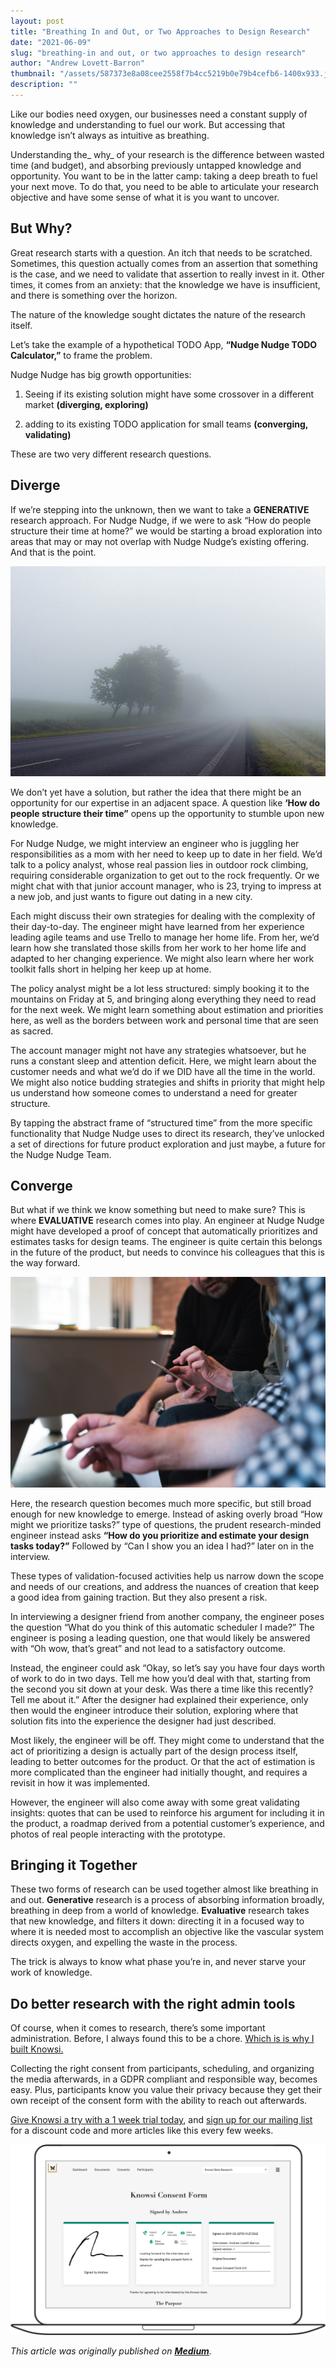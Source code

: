 ```yaml
---
layout: post
title: "Breathing In and Out, or Two Approaches to Design Research"
date: "2021-06-09"
slug: "breathing-in and out, or two approaches to design research"
author: "Andrew Lovett-Barron"
thumbnail: "/assets/587373e8a08cee2558f7b4cc5219b0e79b4cefb6-1400x933.jpg"
description: ""
---
```


Like our bodies need oxygen, our businesses need a constant supply of knowledge and understanding to fuel our work. But accessing that knowledge isn’t always as intuitive as breathing.

Understanding the_ why_ of your research is the difference between wasted time (and budget), and absorbing previously untapped knowledge and opportunity. You want to be in the latter camp: taking a deep breath to fuel your next move. To do that, you need to be able to articulate your research objective and have some sense of what it is you want to uncover.

## **But Why?**

Great research starts with a question. An itch that needs to be scratched. Sometimes, this question actually comes from an assertion that something is the case, and we need to validate that assertion to really invest in it. Other times, it comes from an anxiety: that the knowledge we have is insufficient, and there is something over the horizon.

The nature of the knowledge sought dictates the nature of the research itself.

Let’s take the example of a hypothetical TODO App, **“Nudge Nudge TODO Calculator,”** to frame the problem.

Nudge Nudge has big growth opportunities:

1) Seeing if its existing solution might have some crossover in a different market **(diverging, exploring)**

2) adding to its existing TODO application for small teams **(converging, validating)**

These are two very different research questions.

## **Diverge**

If we’re stepping into the unknown, then we want to take a **GENERATIVE** research approach. For Nudge Nudge, if we were to ask “How do people structure their time at home?” we would be starting a broad exploration into areas that may or may not overlap with Nudge Nudge’s existing offering. And that is the point.





![](/assets/0208934790e4c3af50b5de001d08077dfddd2b5b-1000x667.jpg)

We don’t yet have a solution, but rather the idea that there might be an opportunity for our expertise in an adjacent space. A question like **‘How do people structure their time”** opens up the opportunity to stumble upon new knowledge.

For Nudge Nudge, we might interview an engineer who is juggling her responsibilities as a mom with her need to keep up to date in her field. We’d talk to a policy analyst, whose real passion lies in outdoor rock climbing, requiring considerable organization to get out to the rock frequently. Or we might chat with that junior account manager, who is 23, trying to impress at a new job, and just wants to figure out dating in a new city.

Each might discuss their own strategies for dealing with the complexity of their day-to-day. The engineer might have learned from her experience leading agile teams and use Trello to manage her home life. From her, we’d learn how she translated those skills from her work to her home life and adapted to her changing experience. We might also learn where her work toolkit falls short in helping her keep up at home.

The policy analyst might be a lot less structured: simply booking it to the mountains on Friday at 5, and bringing along everything they need to read for the next week. We might learn something about estimation and priorities here, as well as the borders between work and personal time that are seen as sacred.

The account manager might not have any strategies whatsoever, but he runs a constant sleep and attention deficit. Here, we might learn about the customer needs and what we’d do if we DID have all the time in the world. We might also notice budding strategies and shifts in priority that might help us understand how someone comes to understand a need for greater structure.

By tapping the abstract frame of “structured time” from the more specific functionality that Nudge Nudge uses to direct its research, they’ve unlocked a set of directions for future product exploration and just maybe, a future for the Nudge Nudge Team.

## **Converge**

But what if we think we know something but need to make sure? This is where **EVALUATIVE** research comes into play. An engineer at Nudge Nudge might have developed a proof of concept that automatically prioritizes and estimates tasks for design teams. The engineer is quite certain this belongs in the future of the product, but needs to convince his colleagues that this is the way forward.





![](/assets/20d7d1e881ccd5b29c7100a5a27534e1233cf2d8-4000x2671.jpg)



Here, the research question becomes much more specific, but still broad enough for new knowledge to emerge. Instead of asking overly broad “How might we prioritize tasks?” type of questions, the prudent research-minded engineer instead asks **“How do you prioritize and estimate your design tasks today?”** Followed by “Can I show you an idea I had?” later on in the interview.

These types of validation-focused activities help us narrow down the scope and needs of our creations, and address the nuances of creation that keep a good idea from gaining traction. But they also present a risk.

In interviewing a designer friend from another company, the engineer poses the question “What do you think of this automatic scheduler I made?” The engineer is posing a leading question, one that would likely be answered with “Oh wow, that’s great” and not lead to a satisfactory outcome.

Instead, the engineer could ask “Okay, so let’s say you have four days worth of work to do in two days. Tell me how you’d deal with that, starting from the second you sit down at your desk. Was there a time like this recently? Tell me about it.” After the designer had explained their experience, only then would the engineer introduce their solution, exploring where that solution fits into the experience the designer had just described.

Most likely, the engineer will be off. They might come to understand that the act of prioritizing a design is actually part of the design process itself, leading to better outcomes for the product. Or that the act of estimation is more complicated than the engineer had initially thought, and requires a revisit in how it was implemented.

However, the engineer will also come away with some great validating insights: quotes that can be used to reinforce his argument for including it in the product, a roadmap derived from a potential customer’s experience, and photos of real people interacting with the prototype.

## **Bringing it Together**

These two forms of research can be used together almost like breathing in and out. **Generative** research is a process of absorbing information broadly, breathing in deep from a world of knowledge. **Evaluative** research takes that new knowledge, and filters it down: directing it in a focused way to where it is needed most to accomplish an objective like the vascular system directs oxygen, and expelling the waste in the process.

The trick is always to know what phase you’re in, and never starve your work of knowledge.

## **Do better research with the right admin tools**

Of course, when it comes to research, there’s some important administration. Before, I always found this to be a chore. [Which is is why I built Knowsi.](https://www.knowsi.com/)

Collecting the right consent from participants, scheduling, and organizing the media afterwards, in a GDPR compliant and responsible way, becomes easy. Plus, participants know you value their privacy because they get their own receipt of the consent form with the ability to reach out afterwards.

[Give Knowsi a try with a 1 week trial today](https://www.knowsi.com/join), and [sign up for our mailing list](https://www.knowsi.com/?mail=true) for a discount code and more articles like this every few weeks.



![](/assets/214e7ca97916f7c7673fc14b493a9a8e024746cb-1400x847.png)

_This article was originally published on [**Medium**](https://medium.com/knowsi/breathing-in-and-out-or-two-approaches-to-design-research-f26e05b0b4a7)._
